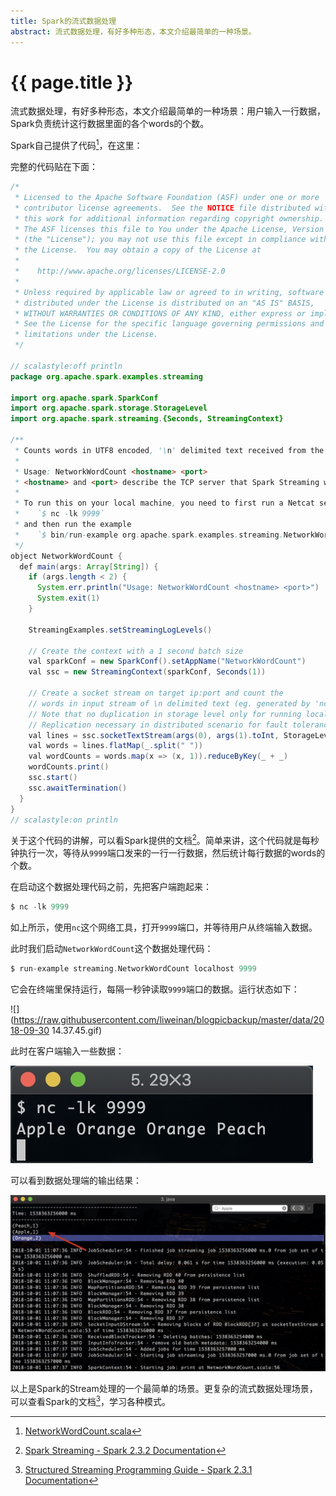 ```yaml
---
title: Spark的流式数据处理
abstract: 流式数据处理，有好多种形态，本文介绍最简单的一种场景。
---
```


# {{ page.title }}

流式数据处理，有好多种形态，本文介绍最简单的一种场景：用户输入一行数据，Spark负责统计这行数据里面的各个words的个数。

Spark自己提供了代码[^src]，在这里：

[^src]: [NetworkWordCount.scala](https://github.com/apache/spark/blob/v2.3.2/examples/src/main/scala/org/apache/spark/examples/streaming/NetworkWordCount.scala)

完整的代码贴在下面：

```java
/*
 * Licensed to the Apache Software Foundation (ASF) under one or more
 * contributor license agreements.  See the NOTICE file distributed with
 * this work for additional information regarding copyright ownership.
 * The ASF licenses this file to You under the Apache License, Version 2.0
 * (the "License"); you may not use this file except in compliance with
 * the License.  You may obtain a copy of the License at
 *
 *    http://www.apache.org/licenses/LICENSE-2.0
 *
 * Unless required by applicable law or agreed to in writing, software
 * distributed under the License is distributed on an "AS IS" BASIS,
 * WITHOUT WARRANTIES OR CONDITIONS OF ANY KIND, either express or implied.
 * See the License for the specific language governing permissions and
 * limitations under the License.
 */

// scalastyle:off println
package org.apache.spark.examples.streaming

import org.apache.spark.SparkConf
import org.apache.spark.storage.StorageLevel
import org.apache.spark.streaming.{Seconds, StreamingContext}

/**
 * Counts words in UTF8 encoded, '\n' delimited text received from the network every second.
 *
 * Usage: NetworkWordCount <hostname> <port>
 * <hostname> and <port> describe the TCP server that Spark Streaming would connect to receive data.
 *
 * To run this on your local machine, you need to first run a Netcat server
 *    `$ nc -lk 9999`
 * and then run the example
 *    `$ bin/run-example org.apache.spark.examples.streaming.NetworkWordCount localhost 9999`
 */
object NetworkWordCount {
  def main(args: Array[String]) {
    if (args.length < 2) {
      System.err.println("Usage: NetworkWordCount <hostname> <port>")
      System.exit(1)
    }

    StreamingExamples.setStreamingLogLevels()

    // Create the context with a 1 second batch size
    val sparkConf = new SparkConf().setAppName("NetworkWordCount")
    val ssc = new StreamingContext(sparkConf, Seconds(1))

    // Create a socket stream on target ip:port and count the
    // words in input stream of \n delimited text (eg. generated by 'nc')
    // Note that no duplication in storage level only for running locally.
    // Replication necessary in distributed scenario for fault tolerance.
    val lines = ssc.socketTextStream(args(0), args(1).toInt, StorageLevel.MEMORY_AND_DISK_SER)
    val words = lines.flatMap(_.split(" "))
    val wordCounts = words.map(x => (x, 1)).reduceByKey(_ + _)
    wordCounts.print()
    ssc.start()
    ssc.awaitTermination()
  }
}
// scalastyle:on println
```

关于这个代码的讲解，可以看Spark提供的文档[^doc]。简单来讲，这个代码就是每秒钟执行一次，等待从`9999`端口发来的一行一行数据，然后统计每行数据的words的个数。

[^doc]: [Spark Streaming - Spark 2.3.2 Documentation](https://spark.apache.org/docs/latest/streaming-programming-guide.html)

在启动这个数据处理代码之前，先把客户端跑起来：

```scala
$ nc -lk 9999
```

如上所示，使用`nc`这个网络工具，打开`9999`端口，并等待用户从终端输入数据。

此时我们启动`NetworkWordCount`这个数据处理代码：

```scala
$ run-example streaming.NetworkWordCount localhost 9999
```

它会在终端里保持运行，每隔一秒钟读取`9999`端口的数据。运行状态如下：

![](https://raw.githubusercontent.com/liweinan/blogpicbackup/master/data/2018-09-30 14.37.45.gif)

此时在客户端输入一些数据：

![](https://raw.githubusercontent.com/liweinan/blogpicbackup/master/data/762B696C-AE8A-4319-BB38-24CE40C95561.png)

可以看到数据处理端的输出结果：

![](https://raw.githubusercontent.com/liweinan/blogpicbackup/master/data/46E6C265-33FF-44B9-9191-221C94BC630A.png)

以上是Spark的Stream处理的一个最简单的场景。更复杂的流式数据处理场景，可以查看Spark的文档[^streaming]，学习各种模式。

[^streaming]: [Structured Streaming Programming Guide - Spark 2.3.1 Documentation](https://spark.apache.org/docs/latest/structured-streaming-programming-guide.html)













